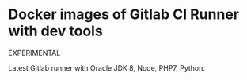 # Docker images of Gitlab CI Runner with dev tools


EXPERIMENTAL


Latest Gitlab runner with Oracle JDK 8, Node, PHP7, Python.